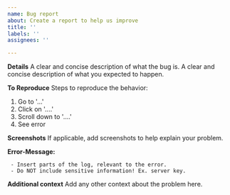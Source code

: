 ```yaml
---
name: Bug report
about: Create a report to help us improve
title: ''
labels: ''
assignees: ''

---
```


**Details**
A clear and concise description of what the bug is.
A clear and concise description of what you expected to happen.

**To Reproduce**
Steps to reproduce the behavior:
1. Go to '...'
2. Click on '....'
3. Scroll down to '....'
4. See error

**Screenshots**
If applicable, add screenshots to help explain your problem.

**Error-Message:**
```log
 - Insert parts of the log, relevant to the error. 
 - Do NOT include sensitive information! Ex. server key.
```

**Additional context**
Add any other context about the problem here.
